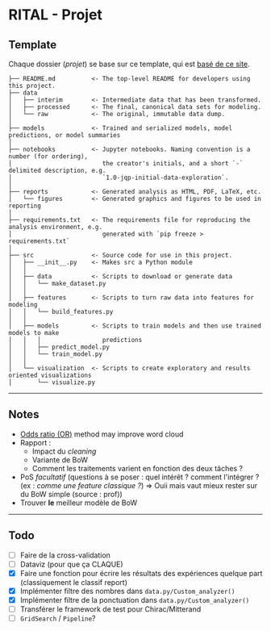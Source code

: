 # RITAL - Projet
## Template
Chaque dossier (*projet*) se base sur ce template, qui est [basé de ce site](https://neptune.ai/blog/how-to-structure-and-manage-nlp-projects-templates). 
```
├── README.md          <- The top-level README for developers using this project.
├── data
│   ├── interim        <- Intermediate data that has been transformed.
│   ├── processed      <- The final, canonical data sets for modeling.
│   └── raw            <- The original, immutable data dump.
│
├── models             <- Trained and serialized models, model predictions, or model summaries
│
├── notebooks          <- Jupyter notebooks. Naming convention is a number (for ordering),
│                         the creator's initials, and a short `-` delimited description, e.g.
│                         `1.0-jqp-initial-data-exploration`.
│
├── reports            <- Generated analysis as HTML, PDF, LaTeX, etc.
│   └── figures        <- Generated graphics and figures to be used in reporting
│
├── requirements.txt   <- The requirements file for reproducing the analysis environment, e.g.
│                         generated with `pip freeze > requirements.txt`
│
├── src                <- Source code for use in this project.
│   ├── __init__.py    <- Makes src a Python module
│   │
│   ├── data           <- Scripts to download or generate data
│   │   └── make_dataset.py
│   │
│   ├── features       <- Scripts to turn raw data into features for modeling
│   │   └── build_features.py
│   │
│   ├── models         <- Scripts to train models and then use trained models to make
│   │   │                 predictions
│   │   ├── predict_model.py
│   │   └── train_model.py
│   │
│   └── visualization  <- Scripts to create exploratory and results oriented visualizations
│       └── visualize.py
```
_________
## Notes 
- [Odds ratio (OR)](https://en.wikipedia.org/wiki/Odds_ratio) method may improve word cloud
- Rapport :
    - Impact du *cleaning*
    - Variante de BoW
    - Comment les traitements varient en fonction des deux tâches ?
- PoS *facultatif* (questions à se poser : quel intérêt ? comment l'intégrer ? (ex : *comme une feature classique ?*) => Ouii mais vaut mieux rester sur du BoW simple (source : prof))
- Trouver **le** meilleur modèle de BoW

_________
## Todo
- [ ] Faire de la cross-validation
- [ ] Dataviz (pour que ça CLAQUE)
- [X] Faire une fonction pour écrire les résultats des expériences quelque part (classiquement le classif report)
- [X] Implémenter filtre des nombres dans `data.py/Custom_analyzer()`
- [X] Implémenter filtre de la ponctuation dans `data.py/Custom_analyzer()`
- [ ] Transférer le framework de test pour Chirac/Mitterand
- [ ] `GridSearch` / `Pipeline`?